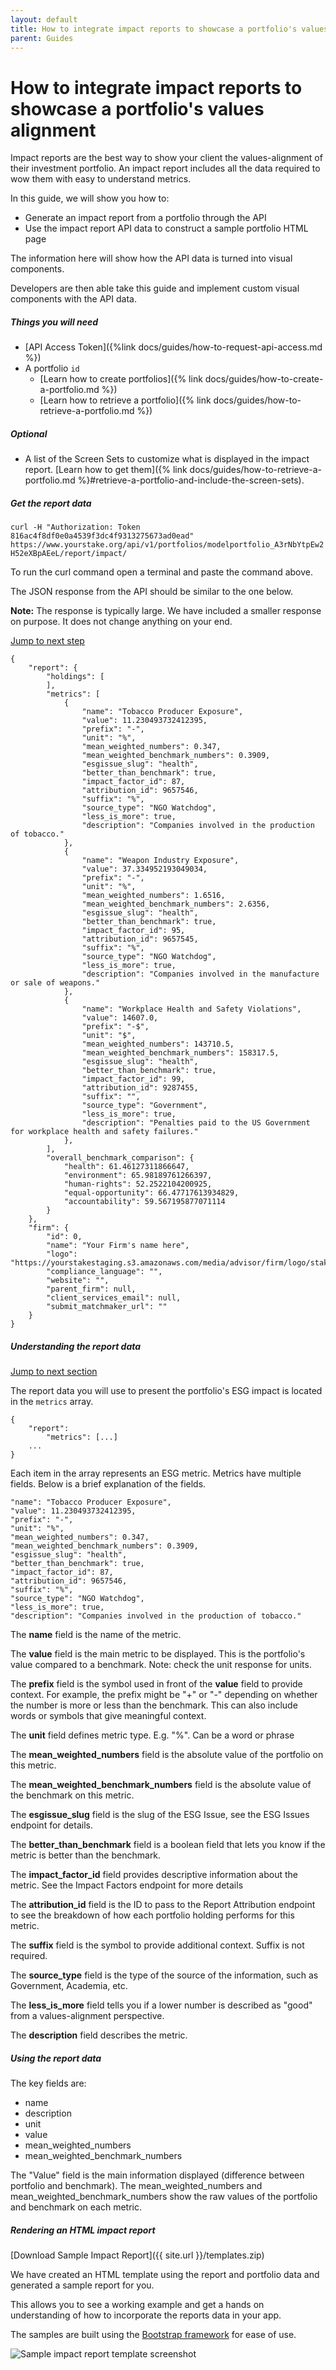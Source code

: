 ```yaml
---
layout: default
title: How to integrate impact reports to showcase a portfolio's values alignment
parent: Guides
---
```


# How to integrate impact reports to showcase a portfolio's values alignment

Impact reports are the best way to show your client the values-alignment of their investment portfolio. An impact report includes all the data required to wow them with easy to understand metrics.

In this guide, we will show you how to:

- Generate an impact report from a portfolio through the API
- Use the impact report API data to construct a sample portfolio HTML page

The information here will show how the API data is turned into visual components. 

Developers are then able take this guide and implement custom visual components with the API data.

##### Things you will need

- [API Access Token]({%link docs/guides/how-to-request-api-access.md %})
- A portfolio `id`
    - [Learn how to create portfolios]({% link docs/guides/how-to-create-a-portfolio.md %})
    - [Learn how to retrieve a portfolio]({% link docs/guides/how-to-retrieve-a-portfolio.md %})

##### Optional

- A list of the Screen Sets to customize what is displayed in the impact report. [Learn how to get them]({% link docs/guides/how-to-retrieve-a-portfolio.md %}#retrieve-a-portfolio-and-include-the-screen-sets).


##### Get the report data

`curl -H "Authorization: Token 816ac4f8df0e0a4539f3dc4f9313275673ad0ead" https://www.yourstake.org/api/v1/portfolios/modelportfolio_A3rNbYtpEw2H52eXBpAEeL/report/impact/`

To run the curl command open a terminal and paste the command above.

The JSON response from the API should be similar to the one below.

**Note:** The response is typically large. We have included a smaller response on purpose. It does not change anything on your end.

[Jump to next step](#understanding-the-report-data)

```
{
	"report": {
		"holdings": [
		],
		"metrics": [
			{
				"name": "Tobacco Producer Exposure",
				"value": 11.230493732412395,
				"prefix": "-",
				"unit": "%",
				"mean_weighted_numbers": 0.347,
				"mean_weighted_benchmark_numbers": 0.3909,
				"esgissue_slug": "health",
				"better_than_benchmark": true,
				"impact_factor_id": 87,
				"attribution_id": 9657546,
				"suffix": "%",
				"source_type": "NGO Watchdog",
				"less_is_more": true,
				"description": "Companies involved in the production of tobacco."
			},
			{
				"name": "Weapon Industry Exposure",
				"value": 37.334952193049034,
				"prefix": "-",
				"unit": "%",
				"mean_weighted_numbers": 1.6516,
				"mean_weighted_benchmark_numbers": 2.6356,
				"esgissue_slug": "health",
				"better_than_benchmark": true,
				"impact_factor_id": 95,
				"attribution_id": 9657545,
				"suffix": "%",
				"source_type": "NGO Watchdog",
				"less_is_more": true,
				"description": "Companies involved in the manufacture or sale of weapons."
			},
			{
				"name": "Workplace Health and Safety Violations",
				"value": 14607.0,
				"prefix": "-$",
				"unit": "$",
				"mean_weighted_numbers": 143710.5,
				"mean_weighted_benchmark_numbers": 158317.5,
				"esgissue_slug": "health",
				"better_than_benchmark": true,
				"impact_factor_id": 99,
				"attribution_id": 9287455,
				"suffix": "",
				"source_type": "Government",
				"less_is_more": true,
				"description": "Penalties paid to the US Government for workplace health and safety failures."
			},
		],
		"overall_benchmark_comparison": {
			"health": 61.46127311866647,
			"environment": 65.98189761266397,
			"human-rights": 52.2522104200925,
			"equal-opportunity": 66.47717613934829,
			"accountability": 59.567195877071114
		}
	},
	"firm": {
		"id": 0,
		"name": "Your Firm's name here",
		"logo": "https://yourstakestaging.s3.amazonaws.com/media/advisor/firm/logo/stakelogo.png",
		"compliance_language": "",
		"website": "",
		"parent_firm": null,
		"client_services_email": null,
		"submit_matchmaker_url": ""
	}
}
```

##### Understanding the report data

[Jump to next section](#using-the-report-data)

The report data you will use to present the portfolio's ESG impact is located in the `metrics` array.

```
{
    "report":
        "metrics": [...]
    ...
}
```

Each item in the array represents an ESG metric.
Metrics have multiple fields. Below is a brief explanation of the fields.

```
"name": "Tobacco Producer Exposure",
"value": 11.230493732412395,
"prefix": "-",
"unit": "%",
"mean_weighted_numbers": 0.347,
"mean_weighted_benchmark_numbers": 0.3909,
"esgissue_slug": "health",
"better_than_benchmark": true,
"impact_factor_id": 87,
"attribution_id": 9657546,
"suffix": "%",
"source_type": "NGO Watchdog",
"less_is_more": true,
"description": "Companies involved in the production of tobacco."
```

The **name** field is the name of the metric.

The **value** field is the main metric to be displayed. This is the portfolio's value compared to a benchmark. Note: check the unit response for units.

The **prefix** field is the symbol used in front of the **value** field to provide context. For example, the prefix might be "+" or "-" depending on whether the number is more or less than the benchmark. This can also include words or symbols that give meaningful context.

The **unit** field defines metric type. E.g. "%". Can be a word or phrase

The **mean_weighted_numbers** field is the absolute value of the portfolio on this metric.

The **mean_weighted_benchmark_numbers** field is the absolute value of the benchmark on this metric.

The **esgissue_slug** field is the slug of the ESG Issue, see the ESG Issues endpoint for details.

The **better_than_benchmark** field is a boolean field that lets you know if the metric is better than the benchmark.

The **impact_factor_id** field provides descriptive information about the metric. See the Impact Factors endpoint for more details

The **attribution_id** field is the ID to pass to the Report Attribution endpoint to see the breakdown of how each portfolio holding performs for this metric.

The **suffix** field is the symbol to provide additional context. Suffix is not required.

The **source_type** field is the type of the source of the information, such as Government, Academia, etc.

The **less_is_more** field tells you if a lower number is described as "good" from a values-alignment perspective.

The **description** field describes the metric.


##### Using the report data

The key fields are:

- name
- description
- unit
- value
- mean_weighted_numbers
- mean_weighted_benchmark_numbers

The "Value" field is the main information displayed (difference between portfolio and benchmark). The mean_weighted_numbers and mean_weighted_benchmark_numbers show the raw values of the portfolio and benchmark on each metric.

##### Rendering an HTML  impact report

[Download Sample Impact Report]({{ site.url }}/templates.zip)

We have created an HTML template using the report and portfolio data
and generated a sample report for you.

This allows you to see a working example and get a hands on understanding of how to incorporate the reports data in your app.

The samples are built using the [Bootstrap framework](https://getbootstrap.com) for ease of use.

![Sample impact report template screenshot](/assets/images/sample-impact-report.png)
